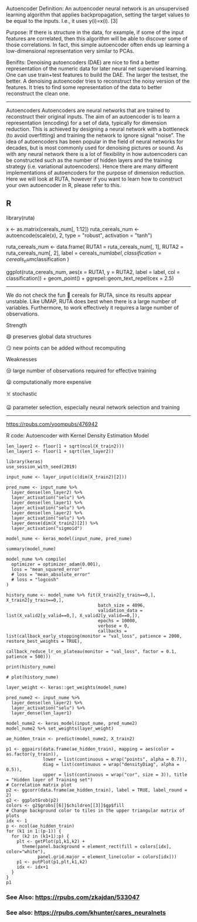 Autoencoder
Definition:
An autoencoder neural network is an unsupervised learning algorithm that applies backpropagation, setting the target values to be equal to the inputs. I.e., it uses y(i)=x(i). [3]

Purpose:
If there is structure in the data, for example, if some of the input features are correlated, then this algorithm will be able to discover some of those correlations. In fact, this simple autoencoder often ends up learning a low-dimensional representation very similar to PCAs.

Benifits:
Denoising autoencoders (DAE) are nice to find a better representation of the numeric data for later neural net supervised learning. One can use train+test features to build the DAE. The larger the testset, the better.
A denoising autoencoder tries to reconstruct the noisy version of the features. It tries to find some representation of the data to better reconstruct the clean one.


-------------

Autoencoders
Autoencoders are neural networks that are trained to reconstruct their original inputs. The aim of an autoencoder is to learn a representation (encoding) for a set of data, typically for dimension reduction. This is achieved by designing a neural network with a bottleneck (to avoid overfitting) and training the network to ignore signal “noise”. The idea of autoencoders has been popular in the field of neural networks for decades, but is most commonly used for denoising pictures or sound. As with any neural network there is a lot of flexibility in how autoencoders can be constructed such as the number of hidden layers and the training strategy (i.e. variational autoencoders). Hence there are many different implementations of autoencoders for the purpose of dimension reduction. Here we will look at RUTA, however if you want to learn how to construct your own autoencoder in R, please refer to this.

R
---
library(ruta)

x <- as.matrix(cereals_num[, 1:12])
ruta_cereals_num <- autoencode(scale(x), 2, type = "robust", 
                               activation = "tanh")

ruta_cereals_num <- data.frame(
  RUTA1 = ruta_cereals_num[, 1],
  RUTA2 = ruta_cereals_num[, 2],
  label = cereals_num$label,
  classification = cereals_num$classification
)

ggplot(ruta_cereals_num, aes(x = RUTA1, y = RUTA2, 
       label = label, col = classification)) +
  geom_point() +
  ggrepel::geom_text_repel(cex = 2.5)
  
  ----
  
  
  We do not check the fun 🎡 cereals for RUTA, since its results appear unstable. Like UMAP, RUTA does best when there is a large number of variables. Furthermore, to work effectively it requires a large number of observations.

Strength

😄 preserves global data structures

😏 new points can be added without recomputing

Weaknesses

😒 large number of observations required for effective training

😫 computationally more expensive

☠️ stochastic

😦 parameter selection, especially neural network selection and training


---------------

https://rpubs.com/yoompubs/476942

R code:
Autoencoder with Kernel Density Estimation Model

```
len_layer2 <- floor(1 + sqrt(ncol(X_train2)))
len_layer1 <- floor(1 + sqrt(len_layer2))

library(keras)
use_session_with_seed(2019)
```


```
input_nume <- layer_input(c(dim(X_train2)[2]))

pred_nume <- input_nume %>% 
  layer_dense(len_layer2) %>%
  layer_activation("selu") %>%
  layer_dense(len_layer1) %>%
  layer_activation("selu") %>%
  layer_dense(len_layer2) %>%
  layer_activation("selu") %>%
  layer_dense(dim(X_train2)[2]) %>%
  layer_activation("sigmoid")

model_nume <- keras_model(input_nume, pred_nume)

summary(model_nume)
```


```
model_nume %>% compile(
  optimizer = optimizer_adam(0.001),
  loss = "mean_squared_error"
  # loss = "mean_absolute_error"
  # loss = "logcosh"
)

history_nume <- model_nume %>% fit(X_train2[y_train==0,], X_train2[y_train==0,],
                                   batch_size = 4096,
                                   validation_data = list(X_valid2[y_valid==0,], X_valid2[y_valid==0,]),
                                   epochs = 10000,
                                   verbose = 0, 
                                   callbacks = list(callback_early_stopping(monitor = "val_loss", patience = 2000, restore_best_weights = TRUE),
                                                    callback_reduce_lr_on_plateau(monitor = "val_loss", factor = 0.1, patience = 500)))

print(history_nume)
```



```
# plot(history_nume)

layer_weight <- keras::get_weights(model_nume)

pred_nume2 <- input_nume %>% 
  layer_dense(len_layer2) %>%
  layer_activation("selu") %>%
  layer_dense(len_layer1)

model_nume2 <- keras_model(input_nume, pred_nume2)
model_nume2 %>% set_weights(layer_weight)

ae_hidden_train <- predict(model_nume2, X_train2)

p1 <- ggpairs(data.frame(ae_hidden_train), mapping = aes(color = as.factor(y_train)),
              lower = list(continuous = wrap("points", alpha = 0.7)),
              diag = list(continuous = wrap("densityDiag", alpha = 0.5)),
              upper = list(continuous = wrap("cor", size = 3)), title = "Hidden layer of Training set")
# Correlation matrix plot
p2 <- ggcorr(data.frame(ae_hidden_train), label = TRUE, label_round = 2)
g2 <- ggplotGrob(p2)
colors <- g2$grobs[[6]]$children[[3]]$gp$fill
# Change background color to tiles in the upper triangular matrix of plots
idx <- 1
p <- ncol(ae_hidden_train)
for (k1 in 1:(p-1)) {
  for (k2 in (k1+1):p) {
    plt <- getPlot(p1,k1,k2) +
      theme(panel.background = element_rect(fill = colors[idx], color="white"),
            panel.grid.major = element_line(color = colors[idx]))
    p1 <- putPlot(p1,plt,k1,k2)
    idx <- idx+1
  }
}
p1
```

### See Also: https://rpubs.com/zkajdan/533047

### See also: https://rpubs.com/khunter/cares_neuralnets







  
